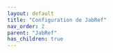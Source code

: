 ```yaml
---
layout: default
title: "Configuration de JabRef"
nav_order: 2
parent: "JabRef"
has_children: true
---
```

